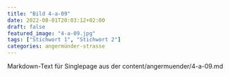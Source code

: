 ```yaml
---
title: "Bild 4-a-09"
date: 2022-08-01T20:03:12+02:00
draft: false
featured_image: "4-a-09.jpg"
tags: ["Stichwort 1", "Stichwort 2"]
categories: angermünder-strasse
---
```



Markdown-Text für Singlepage aus der content/angermuender/4-a-09.md